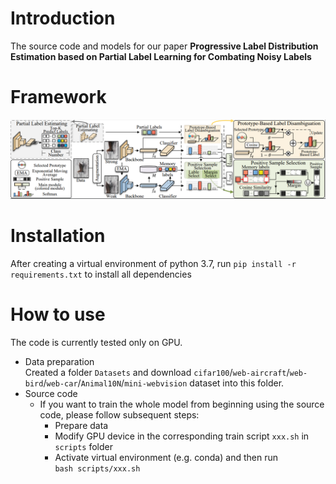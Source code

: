 # Introduction
The source code and models for our paper **Progressive Label Distribution Estimation based on Partial Label Learning for Combating Noisy Labels**
# Framework
![Our Framework](https://github.com/LPL-LPL/LPL/blob/main/framework.png)
# Installation
After creating a virtual environment of python 3.7, run `pip install -r requirements.txt` to install all dependencies
# How to use
The code is currently tested only on GPU.
* Data preparation  
  Created a folder `Datasets` and download `cifar100`/`web-aircraft`/`web-bird`/`web-car`/`Animal10N`/`mini-webvision` dataset into this folder.
* Source code
  * If you want to train the whole model from beginning using the source code, please follow subsequent steps:
    *  Prepare data
    *  Modify GPU device in the corresponding train script `xxx.sh` in `scripts` folder
    *  Activate virtual environment (e.g. conda) and then run    
      `bash scripts/xxx.sh` 
